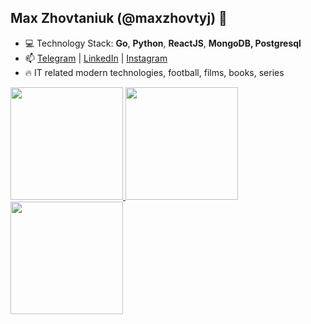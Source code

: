 ## Max Zhovtaniuk (@maxzhovtyj) 👋

- 💻 Technology Stack: **Go**, **Python**, **ReactJS**, **MongoDB, Postgresql**
- 📫 [Telegram](https://t.me/maxzhovtyj) | [LinkedIn](https://www.linkedin.com/in/maksym-zhovtaniuk-2b94651b4/) | [Instagram](https://www.instagram.com/maxzhovtyj/)
- 🔥 IT related modern technologies, football, films, books, series 

<p align="left">
<a href="https://github.com/maxzhovtyj">
  <img height="180em" src="https://github-readme-stats.vercel.app/api/?username=maxzhovtyj&count_private=true&show_icons=true"/>
  <img height="180em" src="https://github-readme-stats.vercel.app/api/top-langs/?username=maxzhovtyj&layout=compact&langs_count=8"/>
</a>
<a href="https://github.com/maxzhovtyj">
  <img height="180em" src="https://github-profile-summary-cards.vercel.app/api/cards/profile-details?username=maxzhovtyj&theme=github"/>
</a>
</p>
